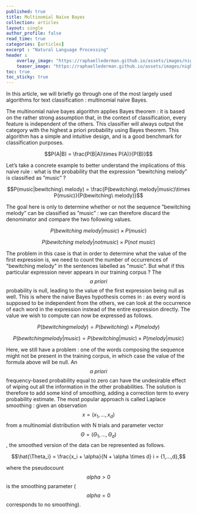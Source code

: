```yaml
---
published: true
title: Multinomial Naïve Bayes
collection: articles
layout: single
author_profile: false
read_time: true
categories: [articles]
excerpt : "Natural Language Processing"
header :
    overlay_image: "https://raphaellederman.github.io/assets/images/night.jpg"
    teaser_image: "https://raphaellederman.github.io/assets/images/night.jpg"
toc: true
toc_sticky: true
---
```


In this article, we will briefly go through one of the most largely used algorithms for text classification : multinomial naïve Bayes.

<script type="text/javascript" async
    src="https://cdn.mathjax.org/mathjax/latest/MathJax.js?config=TeX-MML-AM_CHTML">
</script>

The multinomial naive bayes algorithm applies Bayes theorem : it is based on the rather strong assumption that, in the context of classification, every feature is independent of the others. This classifier will always output the category with the highest a priori probability using Bayes theorem. This algorithm has a simple and intuitive design, and is a good benchmark for classification purposes.

$$P(A|B) = \frac{P(B|A)\times P(A)}{P(B)}$$

Let’s take a concrete example to better understand the implications of this naive rule : what is the probability that the expression ”bewitching melody” is classified as ”music” ?

$$P(music|bewitching\ melody) = \frac{P(bewitching\ melody|music)\times P(music)}{P(bewitching\ melody)}$$

The goal here is only to determine whether or not the sequence ”bewitching melody” can be classified as ”music” : we can therefore discard the denominator and compare the two following values.

$$P(bewitching\ melody|music)\times P(music)$$

$$P(bewitching\ melody|not music)\times P(not\ music)$$

The problem in this case is that in order to determine what the value of the first expression is, we need to count the number of occurrences of "bewitching melody" in the sentences labelled as "music". But what if this particular expression never appears in our training corpus ? The $$\textit{a priori}$$ probability is null, leading to the value of the first expression being null as well. This is where the naive Bayes hypothesis comes in : as every word is supposed to be independent from the others, we can look at the occurrence of each word in the expression instead of the entire expression directly. The value we wish to compute can now be expressed as follows.

$$P(bewitching melody) = P(bewitching) \times P(melody)$$

$$P(bewitching melody|music) = P(bewitching|music) \times P(melody|music)$$

Here, we still have a problem : one of the words composing the sequence might not be present in the training corpus, in which case the value of the formula above will be null. An $$\textit{a priori}$$ frequency-based probability equal to zero can have the undesirable effect of wiping out all the information in the other probabilities. The solution is therefore to add some kind of smoothing, adding a correction term to every probability estimate. The most popular approach is called Laplace smoothing : given an observation $$x = (x_1, …, x_d)$$ from a multinomial distribution with N trials and parameter vector $$\Theta = (\Theta_1, …, \Theta_d)$$, the smoothed version of the data can be represented as follows.


$$\hat{\Theta_i} = \frac{x_i + \alpha}{N + \alpha \times d}    i = {1,...,d},$$

where the pseudocount $$alpha > 0$$ is the smoothing parameter ($$alpha = 0$$ corresponds to no smoothing).
